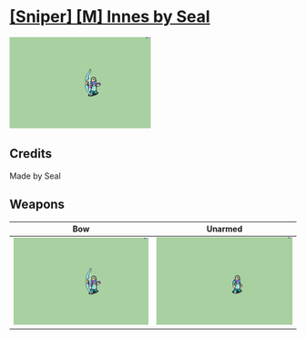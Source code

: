# [\[Sniper\] \[M\] Innes by Seal](./)

<img src="./5.%20Bow/Bow_000.png" alt="[Sniper] [M] Innes by Seal standing" />

## Credits

Made by Seal

## Weapons


|Bow |Unarmed |
|  :---: | :---: |
| <img alt="Bow animation" src="./5.%20Bow/Bow.gif" /> | <img alt="Unarmed animation" src="./8.%20Unarmed/Unarmed.gif" /> |
